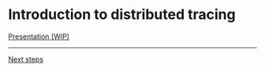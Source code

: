 # Introduction to distributed tracing

[Presentation (WIP)](https://docs.google.com/presentation/d/1zypSnXd5BPRR63ITlrYnPn_GWN5G-1UX53RBsYZowe4)

---

[Next steps](./03-auto-instrumentation.md)
